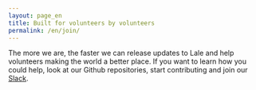 ```yaml
---
layout: page_en
title: Built for volunteers by volunteers
permalink: /en/join/
---
```

<style>.page-link.join { border-color:#FF7043; }</style>

The more we are, the faster we can release updates to Lale and help volunteers making the world a better place. If you want to learn how you could help, look at our Github repositories, start contributing and join our <a href="https://lale.slack.com">Slack</a>.

<div class="github-card" data-github="lale-help/lale-help" data-width="400" data-height="150" data-theme="default"></div>
<script src="//cdn.jsdelivr.net/github-cards/latest/widget.js"></script>


